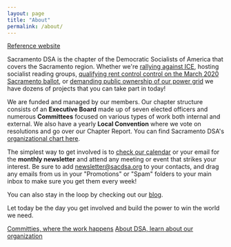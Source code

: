 ```yaml
---
layout: page
title: "About"
permalink: /about/
---
```

<a href="https://sacdsa.org/about/" target ="_blank" rel="noreferrer noopener">Reference website</a>

Sacramento DSA is the chapter of the Democratic Socialists of America that covers the Sacramento region. Whether we're [rallying against ICE](https://www.sacbee.com/news/local/article214129234.html), hosting socialist reading groups, [qualifying rent control control on the March 2020 Sacramento ballot](https://www.sacbee.com/latest-news/article219885625.html), or [demanding public ownership of our power grid](https://sacramento.cbslocal.com/2019/01/31/utility-california-fire-public/) we have dozens of projects that you can take part in today!

We are funded and managed by our members. Our chapter structure consists of an **Executive Board** made up of seven elected officers and numerous **Committees** focused on various types of work both internal and external. We also have a yearly **Local Convention** where we vote on resolutions and go over our Chapter Report. You can find Sacramento DSA's [organizational chart here](https://drive.google.com/file/d/19j9ejAy1KFNysQywSV6ulrY34prFFloY/view?usp=sharing).

The simplest way to get involved is to [check our calendar](https://calendar.google.com/calendar/embed?src=dsasacramento%40gmail.com&ctz=America%2FLos_Angeles) or your email for the **monthly newsletter** and attend any meeting or event that strikes your interest. Be sure to add [newsletter@sacdsa.org](mailto:newsletter@sacdsa.org) to your contacts, and drag any emails from us in your "Promotions" or "Spam" folders to your main inbox to make sure you get them every week!

You can also stay in the loop by checking out our [blog](https://sacdsa.org/blog).

Let today be the day you get involved and build the power to win the world we need.

[ Committies, where the work happens](/about/committies) [About DSA, learn about our organization](/about/DSA)